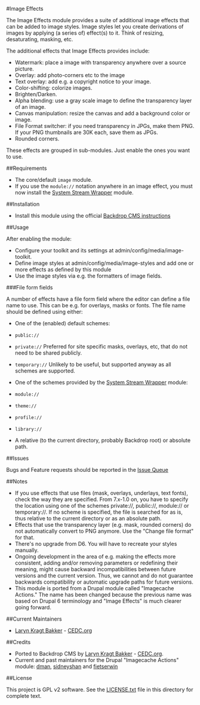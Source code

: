 #Image Effects

The Image Effects module provides a suite of additional image effects that
can be added to image styles. Image styles let you create derivations of images
by applying (a series of) effect(s) to it. Think of resizing, desaturating,
masking, etc.

The additional effects that Image Effects provides include:

- Watermark: place a image with transparency anywhere over a source picture.
- Overlay: add photo-corners etc to the image
- Text overlay: add e.g. a copyright notice to your image.
- Color-shifting: colorize images.
- Brighten/Darken.
- Alpha blending: use a gray scale image to define the transparency layer of an
  image.
- Canvas manipulation: resize the canvas and add a background color or image.
- File Format switcher: if you need transparency in JPGs, make them PNG. If your
  PNG thumbnails are 30K each, save them as JPGs.
- Rounded corners.

These effects are grouped in sub-modules. Just enable the ones you want to use.

##Requirements

- The core/default `image` module.
- If you use the `module://` notation anywhere in an image effect, you must now
  install the [System Stream Wrapper](https://github.com/backdrop-contrib/system_stream_wrapper) 
  module.

##Installation

- Install this module using the official 
  [Backdrop CMS instructions](https://backdropcms.org/guide/modules)

##Usage

After enabling the module:

- Configure your toolkit and its settings at admin/config/media/image-toolkit.
- Define image styles at admin/config/media/image-styles and add one or more
  effects as defined by this module
- Use the image styles via e.g. the formatters of image fields.

###File form fields

A number of effects have a file form field where the editor can define a file
name to use. This can be e.g. for overlays, masks or fonts. The file name should
be defined using either:

- One of the (enabled) default schemes:
 - `public://`
 - `private://` Preferred for site specific masks, overlays, etc, that do not
    need to be shared publicly.
 - `temporary://` Unlikely to be useful, but supported anyway as all schemes are
    supported.

- One of the schemes provided by the
  [System Stream Wrapper](https://github.com/backdrop-contrib/system_stream_wrapper)
  module:
 - `module://`
 - `theme://` 
 - `profile://`
 - `library://` 

- A relative (to the current directory, probably Backdrop root) or absolute path.

##Issues

Bugs and Feature requests should be reported in the 
[Issue Queue](https://github.com/backdrop-contrib/image_effects/issues)

##Notes
- If you use effects that use files (mask, overlays, underlays, text fonts),
  check the way they are specified. From 7.x-1.0 on, you have to specify the
  location using one of the schemes private://, public://, module:// or
  temporary://. If no scheme is specified, the file is searched for as is, thus
  relative to the current directory or as an absolute path.
- Effects that use the transparency layer (e.g. mask, rounded corners) do not
  automatically convert to PNG anymore. Use the "Change file format" for that.
- There's no upgrade from D6. You will have to recreate your styles manually.
- Ongoing development in the area of e.g. making the effects more consistent,
  adding and/or removing parameters or redefining their meaning, might cause
  backward incompatibilities between future versions and the current version.
  Thus, we cannot and do not guarantee backwards compatibility or automatic
  upgrade paths for future versions.
- This module is ported from a Drupal module called "Imagecache Actions." 
  The name has been changed because the previous name was based on 
  Drupal 6 terminology and "Image Effects" is much clearer going forward.

##Current Maintainers

- [Laryn Kragt Bakker](https://github.com/laryn) - [CEDC.org](https://cedc.org)

##Credits

- Ported to Backdrop CMS by [Laryn Kragt Bakker](https://github.com/laryn) - [CEDC.org](https://cedc.org).
- Current and past maintainers for the Drupal "Imagecache Actions" module: [dman](https://drupal.org/user/33240), [sidneyshan](https://drupal.org/user/652426) and [fietserwin](https://drupal.org/user/750928)

##License

This project is GPL v2 software. See the [LICENSE.txt](https://github.com/backdrop-contrib/image_effects/blob/1.x-1.x/LICENSE.txt) 
file in this directory for complete text.